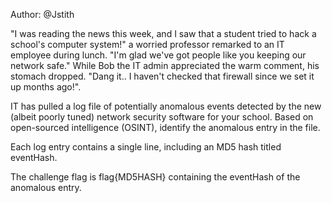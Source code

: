 Author: @Jstith

"I was reading the news this week, and I saw that a student tried to hack a school's computer system!" a worried professor remarked to an IT employee during lunch. "I'm glad we've got people like you keeping our network safe." While Bob the IT admin appreciated the warm comment, his stomach dropped. "Dang it.. I haven't checked that firewall since we set it up months ago!".

IT has pulled a log file of potentially anomalous events detected by the new (albeit poorly tuned) network security software for your school. Based on open-sourced intelligence (OSINT), identify the anomalous entry in the file.

Each log entry contains a single line, including an MD5 hash titled eventHash.

The challenge flag is flag{MD5HASH} containing the eventHash of the anomalous entry.
